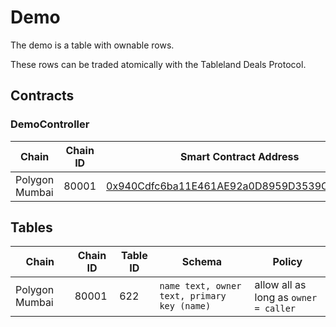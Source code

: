 # Demo

The demo is a table with ownable rows.

These rows can be traded atomically with the Tableland Deals Protocol.

## Contracts

### DemoController

| Chain           | Chain ID  | Smart Contract Address                                                                                                          |
| --------------- | --------- | ------------------------------------------------------------------------------------------------------------------------------- |
| Polygon Mumbai  | 80001     | [0x940Cdfc6ba11E461AE92a0D8959D3539C0CaAd5e](https://mumbai.polygonscan.com/address/0x940Cdfc6ba11E461AE92a0D8959D3539C0CaAd5e) |

## Tables

| Chain           | Chain ID  | Table ID | Schema                                      | Policy                                |
| --------------- | --------- | -------- | ------------------------------------------- | ------------------------------------- |
| Polygon Mumbai  | 80001     | 622      | `name text, owner text, primary key (name)` | allow all as long as `owner = caller` |
